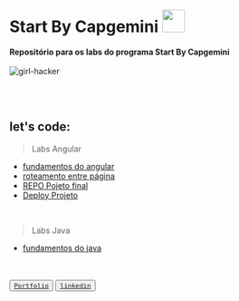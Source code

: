 # Start By Capgemini <img src="https://user-images.githubusercontent.com/73192544/207871587-82501284-76da-4340-a38b-e419829c6618.png" width="40">
**Repositório  para os labs do programa Start By Capgemini**
<br><br>
![girl-hacker](https://user-images.githubusercontent.com/73192544/187312063-53fd3772-8ab9-4dee-a8b8-a3c40b6a409a.gif)

<br><br>

## let's code:

> Labs Angular

* [fundamentos do angular](https://github.com/conceicao-peres/Start-By-Capgemini/tree/main/Angular/fundamentos-angular)
* [roteamento entre página](https://github.com/conceicao-peres/Start-By-Capgemini/tree/main/Angular/roteamento)
* [REPO Pojeto final](https://github.com/conceicao-peres/proway-computers)
* [Deploy Projeto](https://conceicao-peres.github.io/proway-computers/)

<br>

> Labs Java

* [fundamentos do java](https://github.com/conceicao-peres/projetos_java)

<br><br>
<button name="button"> <a href="https://conceicao-peres.github.io/Portfolio-Conceicao" target="_blank">`Portfolio`</a></button>
<button name="button"> <a href="https://www.linkedin.com/in/conceicao-peres-da-silva" target="_blank">`linkedin`</a></button>
